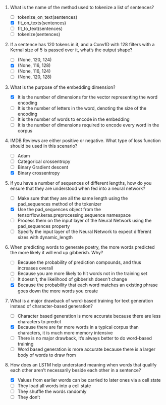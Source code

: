 1. What is the name of the method used to tokenize a list of sentences?

    - [ ] tokenize_on_text(sentences)
    - [x] fit_on_texts(sentences)
    - [ ] fit_to_text(sentences)
    - [ ] tokenize(sentences)

2. If a sentence has 120 tokens in it, and a Conv1D with 128 filters with a Kernal size of 5 is passed over it, what’s the output shape?

    - [ ] (None, 120, 124)
    - [x] (None, 116, 128)
    - [ ] (None, 116, 124)
    - [ ] (None, 120, 128)

3. What is the purpose of the embedding dimension?

    - [x] It is the number of dimensions for the vector representing the word encoding
    - [ ] It is the number of letters in the word, denoting the size of the encoding
    - [ ] It is the number of words to encode in the embedding
    - [ ] It is the number of dimensions required to encode every word in the corpus

4. IMDB Reviews are either positive or negative. What type of loss function should be used in this scenario?

    - [ ] Adam
    - [ ] Categorical crossentropy
    - [ ] Binary Gradient descent
    - [x] Binary crossentropy

5. If you have a number of sequences of different lengths, how do you ensure that they are understood when fed into a neural network?

    - [ ] Make sure that they are all the same length using the pad_sequences method of the tokenizer
    - [x] Use the pad_sequences object from the tensorflow.keras.preprocessing.sequence namespace
    - [ ] Process them on the input layer of the Neural Network using the pad_sequences property
    - [ ] Specify the input layer of the Neural Network to expect different sizes with dynamic_length

6. When predicting words to generate poetry, the more words predicted the more likely it will end up gibberish. Why?

    - [ ] Because the probability of prediction compounds, and thus increases overall
    - [ ] Because you are more likely to hit words not in the training set
    - [ ] It doesn’t, the likelihood of gibberish doesn’t change
    - [x] Because the probability that each word matches an existing phrase goes down the more words you create

7. What is a major drawback of word-based training for text generation instead of character-based generation?

    - [ ] Character based generation is more accurate because there are less characters to predict
    - [x] Because there are far more words in a typical corpus than characters, it is much more memory intensive
    - [ ] There is no major drawback, it’s always better to do word-based training
    - [ ] Word based generation is more accurate because there is a larger body of words to draw from

8. How does an LSTM help understand meaning when words that qualify each other aren’t necessarily beside each other in a sentence?

    - [x] Values from earlier words can be carried to later ones via a cell state
    - [ ] They load all words into a cell state
    - [ ] They shuffle the words randomly
    - [ ] They don’t
